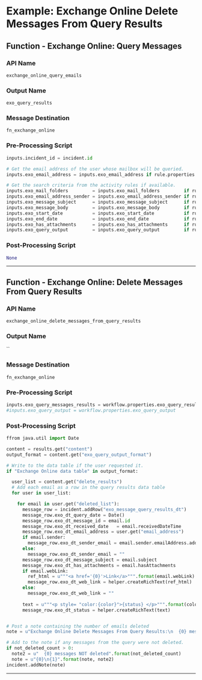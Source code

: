 <!--
    DO NOT MANUALLY EDIT THIS FILE
    THIS FILE IS AUTOMATICALLY GENERATED WITH resilient-circuits codegen
-->

# Example: Exchange Online Delete Messages From Query Results

## Function - Exchange Online: Query Messages

### API Name
`exchange_online_query_emails`

### Output Name
`exo_query_results`

### Message Destination
`fn_exchange_online`

### Pre-Processing Script
```python
inputs.incident_id = incident.id

# Get the email address of the user whose mailbox will be queried.
inputs.exo_email_address = inputs.exo_email_address if rule.properties.exo_email_address_list is None else rule.properties.exo_email_address_list

# Get the search criteria from the activity rules if available. 
inputs.exo_mail_folders         = inputs.exo_mail_folders         if rule.properties.exo_mailfolder_id        is None else rule.properties.exo_mailfolder_id
inputs.exo_email_address_sender = inputs.exo_email_address_sender if rule.properties.exo_email_address_sender is None else rule.properties.exo_email_address_sender
inputs.exo_message_subject      = inputs.exo_message_subject      if rule.properties.exo_message_subject      is None else rule.properties.exo_message_subject
inputs.exo_message_body         = inputs.exo_message_body         if rule.properties.exo_message_body         is None else rule.properties.exo_message_body
inputs.exo_start_date           = inputs.exo_start_date           if rule.properties.exo_start_date           is None else rule.properties.exo_start_date
inputs.exo_end_date             = inputs.exo_end_date             if rule.properties.exo_end_date             is None else rule.properties.exo_end_date
inputs.exo_has_attachments      = inputs.exo_has_attachments      if rule.properties.exo_has_attachments      is None else rule.properties.exo_has_attachments
inputs.exo_query_output         = inputs.exo_query_output         if rule.properties.exo_query_output         is None else rule.properties.exo_query_output
```

### Post-Processing Script
```python
None
```

---

## Function - Exchange Online: Delete Messages From Query Results

### API Name
`exchange_online_delete_messages_from_query_results`

### Output Name
``

### Message Destination
`fn_exchange_online`

### Pre-Processing Script
```python
inputs.exo_query_messages_results = workflow.properties.exo_query_results['raw']
#inputs.exo_query_output = workflow.properties.exo_query_output
```

### Post-Processing Script
```python
ffrom java.util import Date

content = results.get("content")
output_format = content.get("exo_query_output_format")

# Write to the data table if the user requested it.
if "Exchange Online data table" in output_format:

  user_list = content.get("delete_results")
  # Add each email as a row in the query results data table
  for user in user_list:

    for email in user.get("deleted_list"):
      message_row = incident.addRow("exo_message_query_results_dt")
      message_row.exo_dt_query_date = Date()
      message_row.exo_dt_message_id = email.id
      message_row.exo_dt_received_date   = email.receivedDateTime
      message_row.exo_dt_email_address = user.get("email_address")
      if email.sender:
        message_row.exo_dt_sender_email = email.sender.emailAddress.address
      else:
        message_row.exo_dt_sender_email = ""
      message_row.exo_dt_message_subject = email.subject
      message_row.exo_dt_has_attachments = email.hasAttachments
      if email.webLink:
        ref_html = u"""<a href='{0}'>Link</a>""".format(email.webLink)
        message_row.exo_dt_web_link = helper.createRichText(ref_html)
      else:
        message_row.exo_dt_web_link = ""
 
      text = u"""<p style= "color:{color}">{status} </p>""".format(color="red", status="Deleted")
      message_row.exo_dt_status = helper.createRichText(text)


# Post a note containing the number of emails deleted
note = u"Exchange Online Delete Messages From Query Results:\n  {0} messages deleted".format(deleted_count)

# Add to the note if any messages from the query were not deleted.
if not_deleted_count > 0:
  note2 = u"  {0} messages NOT deleted".format(not_deleted_count)
  note = u"{0}\n{1}".format(note, note2)
incident.addNote(note)
```

---

